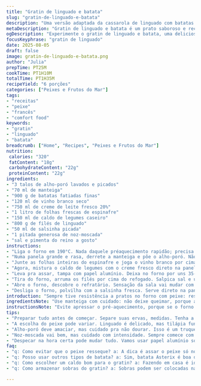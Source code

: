 ```yaml
---
title: "Gratin de linguado e batata"
slug: "gratin-de-linguado-e-batata"
description: "Uma versão adaptada da cassarola de linguado com batatas e vegetais frescos. Usa alho-poró e espinafre para um toque leve, creme fresco para a cremosidade, e vinho branco para abrir os aromas. Batatas fatiadas dão estrutura e conforto. Cozinha em duas etapas para evitar peixe ressecado, culminando em um prato dourado com cheiro suave de noz-moscada. Ideal para quem quer um peixe delicado com preparo caseiro que não complica, e aceita pequenas variações nas quantidades e ingredientes para encaixar na despensa e gosto pessoal."
metaDescription: "Gratin de linguado e batata é um prato saboroso e reconfortante que combina peixe e batatas em um cremoso e aromático gratin."
ogDescription: "Experimente o gratin de linguado e batata, uma deliciosa combinação de sabores que traz o conforto da culinária francesa adaptada a todos os paladares."
focusKeyphrase: "gratin de linguado"
date: 2025-08-05
draft: false
image: gratin-de-linguado-e-batata.png
author: "Julia"
prepTime: PT25M
cookTime: PT1H10M
totalTime: PT1H35M
recipeYield: "6 porções"
categories: ["Peixes e Frutos do Mar"]
tags:
- "receitas"
- "peixe"
- "francês"
- "comfort food"
keywords:
- "gratin"
- "linguado"
- "batata"
breadcrumb: ["Home", "Recipes", "Peixes e Frutos do Mar"]
nutrition: 
 calories: "320"
 fatContent: "18g"
 carbohydrateContent: "22g"
 proteinContent: "22g"
ingredients:
- "3 talos de alho-poró lavados e picados"
- "70 ml de manteiga"
- "900 g de batatas fatiadas finas"
- "120 ml de vinho branco seco"
- "750 ml de creme de leite fresco 20%"
- "1 litro de folhas frescas de espinafre"
- "150 ml de caldo de legumes caseiro"
- "800 g de filés de linguado"
- "50 ml de salsinha picada"
- "1 pitada generosa de noz-moscada"
- "sal e pimenta do reino a gosto"
instructions:
- "Liga o forno em 190°C. Nada daquele préaquecimento rapidão; precisa alvorar as temperaturas internamente antes de levar pro peixe."
- "Numa panela grande e rasa, derrete a manteiga e põe o alho-poró. Não deixa fritar ou amarronzar; quer só amaciar, ficar translúcido, uns 6 minutos, mexendo sempre. Se deixar escurecer, amarga e mata o sabor."
- "Junte as folhas inteiras do espinafre e joga o vinho branco por cima. Mexe ligeiro, espera o espinafre murchar (o som vai de farofa pra algo úmido e maleável). Evaporar todo o álcool é chave. Se quiser, reduz a chama aqui — fogo médio-baixo funciona bem."
- "Agora, mistura o caldo de legumes com o creme fresco direto na panela, adiciona as batatas fatiadas. Mexe pra combinar, toca sal, pimenta do reino moída na hora, e rala noz-moscada generosamente. Não passe da mão; noz-moscada é vingativa e pode dominar. Aqui é o abraço do prato — o molho vai penetrar as batatas."
- "Leva pra assar, tampa com papel alumínio. Deixa no forno por uns 35-40 minutos e usa aquele teste clássico: espeto ou garfo, infiltra na batata - deve entrar fácil, quase derretendo, mas não desmanchando."
- "Tira do forno, arruma os filés por cima do refogado. Salpica sal e uma pimentada leve. Respira o cheiro; peixe cru tem seu jeito, mas marinar no vapor e calor misto é mágico."
- "Abre o forno, descobre o refratário. Sensação da sala vai mudar com o aroma do peixe assado em creme. Deixa mais uns 15 minutos, até o peixe mostrar que está firme mas macio, começando a dourar nas bordas, sem ressecar."
- "Desliga o forno, polvilha com a salsinha fresca. Serve direto na panela pra manter a temperatura, garantindo o contraste de quente e cremoso, com aroma da erva fresca dominando. Essa parte visual bota sal na vontade de meter a colher."
introduction: "Sempre tive resistência a pratos no forno com peixe: ressecava, desmanchava, ou ficava sem sabor. Esse jeito de fazer o gratin juntou o que aprendi de melhor com legumes e peixe delicado. O segredo tá em respeitar o tempo das coisas — alho-poró que amacia sem queimar, espinafre que murcha no ponto e as batatas que ficam macias, mas ainda firmes o suficiente pra segurar os filés por cima. Cremoso com vinho, toque de noz-moscada que traz conforto. É um prato que parece complexo, mas foi ajustado pra evitar erro e ainda dá pra variar se faltar um ingrediente. Perfeito pra encontros tranquilos, em que o cheiro do forno já anima a mesa antes mesmo de sentar."
ingredientsNote: "Use manteiga com cuidado: não deixe queimar, porque amarga fácil. Pode substituir o espinafre por couve manteiga finamente picada, só que o sabor será mais robusto e textura diferente. Caldo de legumes é melhor feito em casa — o industrial costuma ser salgado demais, distorce o equilíbrio do prato. Batatas podem ser tipo Asterix, que seguram mais na textura, mas também rola usar Inglesa, só respeitando o ponto de cozimento. Vinagre branco pode entrar no lugar do vinho, mas perde a complexidade do sabor. Para substituir o linguado, pescada branca limpa, tilápia, ou robalo funcionam, ajustando o tempo de forno pra evitar que o peixe desmanche. Salsinha é indispensável, mas cebolinha verde ou tomilho fresco acrescentam personalidade diferente ao prato."
instructionsNote: "Evite apressar o pré-aquecimento, porque se o forno estiver frio na hora de levar o peixe, ele vai cozinhar de forma desigual. Cozinhar o alho-poró só até ficar translúcido evita amargor e mantém a doçura. Espinafre precisa murchar, mas não cozinhar demais para não sumir no prato. O truque do molho é combinar caldo, creme e temperos antes de levar ao forno — isso garante que as batatas cozinhem no sabor. A primeira assada com tampa ajuda as batatas cozinhar uniformemente no vapor. Colocar o peixe depois evita que resseque, e o forno aberto no final produz uma leve crosta no peixe. Sempre acompanhar o ponto da batata com garfo, nunca tempo exato, porque cada forno e corte são diferentes. Ao final, salpicar ervas frescas como salsinha garante frescor e aroma que equilibram a cremosidade."
tips:
- "Preparar tudo antes de começar. Separe suas ervas, medidas. Tenha a manteiga já derretida e o alho-poró picado. Isso é essencial pra não perder tempo. Além disso, temperatura alta do forno é fundamental na primeira parte. Não adianta apressar! Creme e caldo, dosar bem. Batatas precisam de espaço pra absorver o sabor. Não pode ser muito apertado no refratário."
- "A escolha do peixe pode variar. Linguado é delicado, mas tilápia funciona. Mas evitem usar peixes muito oleosos; eles não vão gratinar igual. Caldo caseiro faz a diferença. Caldo de legumes pronto muitas vezes vem salgado demais. Prefira fazer em casa, dá um leve toque especial. E se não tiver, qualquer caldo de peixe também pode entrar num aperto, mas ajuste o sal."
- "Alho-poró deve amaciar, mas cuidado pra não dourar. Isso é um truque que muitos não pegam. Muita gente acaba queimando e o prato amarga. O espinafre, não pode cozinhar demais. Tem que murchar, mas ficar vibrante, fresco. Se perder a cor, o prato perde muito. E as batatas precisam um tempo certo no forno, verifica sempre com garfo. Ir ajustando é necessário, cada forno tem seu jeito de agir."
- "Noz-moscada vai bem, mas cuidado com intensidade. Sempre comece com um pouco. Ela pode dominar rapidamente o prato. E na hora de servir, não esqueça das ervas. Elas fazem um contraste bonito: um frescor que corta a cremosidade. Servir na panela mantém tudo quente e é visualmente atrativo. O aroma de ervas frescas que se espalha pelo ambiente é irresistível."
- "Despecar na hora certa pode mudar tudo. Vamos usar papel alumínio só no começo. Isso ajuda a cozinha a vaporizar batatas e peixes juntos. Depois tira no final, pra dourar o peixe. O aroma vai invadir. Pode ser tentador abrir o forno antes. Mas segure a mão! Isso evita que o calor escape. Tire a temperatura do forno com cuidado, sempre de olho nas batatas."
faq:
- "q: Como evitar que o peixe resseque? a: A dica é assar o peixe só no final. Coloque depois das batatas já macias. Assim cozinha no caldo e não desmancha."
- "q: Posso usar outros tipos de batata? a: Sim, batata Asterix é boa demais. Pode ser que use a Inglesa, só precisa ficar de olho no tempo de cozimento."
- "q: Como escolher um caldo bom para o gratin? a: Fazendo em casa é ideal, mas se precisar de prático, caldo de legumes do mercado serve. Só não deixa salgado."
- "q: Como armazenar sobras do gratin? a: Sobras podem ser colocadas na geladeira. Também dá pra congelar, mas atenção: textura muda. Melhor usar fresco."

---
```

